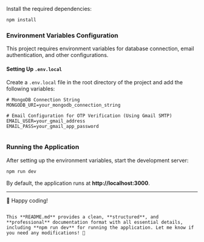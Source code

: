 

Install the required dependencies:

```bash
npm install
```

### **Environment Variables Configuration**

This project requires environment variables for database connection, email authentication, and other configurations.  

#### **Setting Up `.env.local`**
Create a `.env.local` file in the root directory of the project and add the following variables:

```plaintext
# MongoDB Connection String
MONGODB_URI=your_mongodb_connection_string

# Email Configuration for OTP Verification (Using Gmail SMTP)
EMAIL_USER=your_gmail_address
EMAIL_PASS=your_gmail_app_password


```

### **Running the Application**
After setting up the environment variables, start the development server:

```bash
npm run dev
```

By default, the application runs at **http://localhost:3000**.


---

🚀 Happy coding!
```

This **README.md** provides a clean, **structured**, and **professional** documentation format with all essential details, including **npm run dev** for running the application. Let me know if you need any modifications! 🚀
